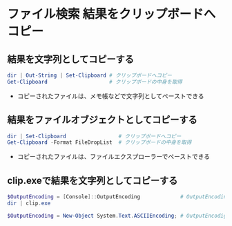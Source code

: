 ﻿# ファイル検索 結果をクリップボードへコピー

## 結果を文字列としてコピーする

```powershell
dir | Out-String | Set-Clipboard # クリップボードへコピー
Get-Clipboard                    # クリップボードの中身を取得
```

- コピーされたファイルは、メモ帳などで文字列としてペーストできる

## 結果をファイルオブジェクトとしてコピーする

```powershell
dir | Set-Clipboard                 # クリップボードへコピー
Get-Clipboard -Format FileDropList  # クリップボードの中身を取得
```

- コピーされたファイルは、ファイルエクスプローラーでペーストできる

## clip.exeで結果を文字列としてコピーする

```powershell
$OutputEncoding = [Console]::OutputEncoding             # OutputEncodingをUS-ASCIIから（規定では）SJISにする
dir | clip.exe

$OutputEncoding = New-Object System.Text.ASCIIEncoding; # OutputEncodigをUS-ASCIIへ戻す
```
